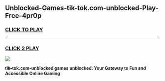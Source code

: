 
## Unblocked-Games-tik-tok.com-unblocked-Play-Free-4pr0p
<h3>
<a href="https://premium76.site?title=tik-tok.com-unblocked&ref=20M">CLICK TO PLAY</a></h3>
<hr>

<h3>
<a href="https://premium76.site?title=tik-tok.com-unblocked&ref=20M">CLICK 2 PLAY</a>
  
</h3>

<a href="https://premium76.site?title=tik-tok.com-unblocked&ref=19M"><img src="https://clearcache.store/games.png"></a>


**tik-tok.com-unblocked games unblocked: Your Gateway to Fun and Accessible Online Gaming**
